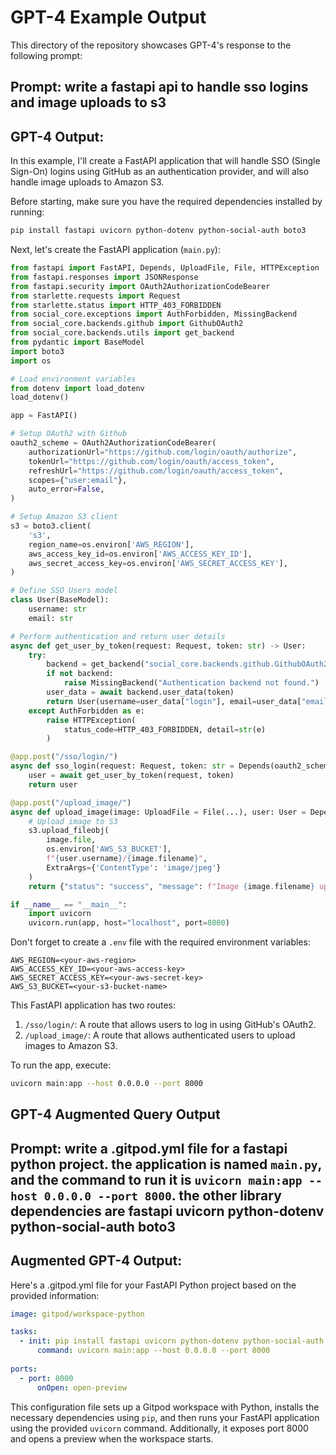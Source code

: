 # GPT-4 Example Output

This directory of the repository showcases GPT-4's response to the following prompt:

## Prompt: write a fastapi api to handle sso logins and image uploads to s3

## GPT-4 Output:

In this example, I'll create a FastAPI application that will handle SSO (Single Sign-On) logins using GitHub as an authentication provider, and will also handle image uploads to Amazon S3.

Before starting, make sure you have the required dependencies installed by running:

```sh
pip install fastapi uvicorn python-dotenv python-social-auth boto3
```

Next, let's create the FastAPI application (`main.py`):

```python
from fastapi import FastAPI, Depends, UploadFile, File, HTTPException
from fastapi.responses import JSONResponse
from fastapi.security import OAuth2AuthorizationCodeBearer
from starlette.requests import Request
from starlette.status import HTTP_403_FORBIDDEN
from social_core.exceptions import AuthForbidden, MissingBackend
from social_core.backends.github import GithubOAuth2
from social_core.backends.utils import get_backend
from pydantic import BaseModel
import boto3
import os

# Load environment variables
from dotenv import load_dotenv
load_dotenv()

app = FastAPI()

# Setup OAuth2 with Github
oauth2_scheme = OAuth2AuthorizationCodeBearer(
    authorizationUrl="https://github.com/login/oauth/authorize",
    tokenUrl="https://github.com/login/oauth/access_token",
    refreshUrl="https://github.com/login/oauth/access_token",
    scopes={"user:email"},
    auto_error=False,
)

# Setup Amazon S3 client
s3 = boto3.client(
    's3',
    region_name=os.environ['AWS_REGION'],
    aws_access_key_id=os.environ['AWS_ACCESS_KEY_ID'],
    aws_secret_access_key=os.environ['AWS_SECRET_ACCESS_KEY'],
)

# Define SSO Users model
class User(BaseModel):
    username: str
    email: str

# Perform authentication and return user details
async def get_user_by_token(request: Request, token: str) -> User:
    try:
        backend = get_backend("social_core.backends.github.GithubOAuth2")
        if not backend:
            raise MissingBackend("Authentication backend not found.")
        user_data = await backend.user_data(token)
        return User(username=user_data["login"], email=user_data["email"])
    except AuthForbidden as e:
        raise HTTPException(
            status_code=HTTP_403_FORBIDDEN, detail=str(e)
        )

@app.post("/sso/login/")
async def sso_login(request: Request, token: str = Depends(oauth2_scheme)):
    user = await get_user_by_token(request, token)
    return user

@app.post("/upload_image/")
async def upload_image(image: UploadFile = File(...), user: User = Depends(get_user_by_token)):
    # Upload image to S3
    s3.upload_fileobj(
        image.file,
        os.environ['AWS_S3_BUCKET'],
        f"{user.username}/{image.filename}",
        ExtraArgs={'ContentType': 'image/jpeg'}
    )
    return {"status": "success", "message": f"Image {image.filename} uploaded successfully"}

if __name__ == "__main__":
    import uvicorn
    uvicorn.run(app, host="localhost", port=8000)
```

Don't forget to create a `.env` file with the required environment variables:

```
AWS_REGION=<your-aws-region>
AWS_ACCESS_KEY_ID=<your-aws-access-key>
AWS_SECRET_ACCESS_KEY=<your-aws-secret-key>
AWS_S3_BUCKET=<your-s3-bucket-name>
```

This FastAPI application has two routes:

1. `/sso/login/`: A route that allows users to log in using GitHub's OAuth2.
2. `/upload_image/`: A route that allows authenticated users to upload images to Amazon S3.

To run the app, execute:

```sh
uvicorn main:app --host 0.0.0.0 --port 8000
```

## GPT-4 Augmented Query Output

## Prompt: write a .gitpod.yml file for a fastapi python project. the application is named `main.py`, and the command to run it is `uvicorn main:app --host 0.0.0.0 --port 8000`. the other library dependencies are fastapi uvicorn python-dotenv python-social-auth boto3

## Augmented GPT-4 Output:

Here's a .gitpod.yml file for your FastAPI Python project based on the provided information:

```yaml
image: gitpod/workspace-python

tasks:
  - init: pip install fastapi uvicorn python-dotenv python-social-auth boto3
      command: uvicorn main:app --host 0.0.0.0 --port 8000
          
ports:
  - port: 8000
      onOpen: open-preview
```

This configuration file sets up a Gitpod workspace with Python, installs the necessary dependencies using `pip`, and then runs your FastAPI application using the provided `uvicorn` command. Additionally, it exposes port 8000 and opens a preview when the workspace starts.
